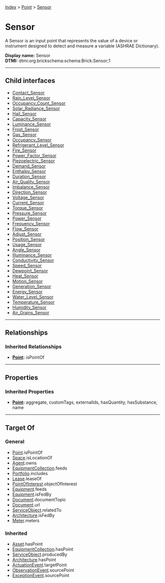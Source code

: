 [Index](../../index.md) > [Point](../Point.md) > [Sensor](#)
# Sensor

A Sensor is an input point that represents the value of a device or instrument designed to detect and measure a variable (ASHRAE Dictionary).


**Display name:** Sensor<br />
**DTMI:** dtmi:org:brickschema:schema:Brick:Sensor;1

---

## Child interfaces
* [Contact_Sensor](Contact_Sensor.md)
* [Rain_Level_Sensor](Rain_Level_Sensor.md)
* [Occupancy_Count_Sensor](Occupancy_Count_Sensor.md)
* [Solar_Radiance_Sensor](Solar_Radiance_Sensor.md)
* [Hail_Sensor](Hail_Sensor.md)
* [Capacity_Sensor](Capacity_Sensor.md)
* [Luminance_Sensor](Luminance_Sensor.md)
* [Frost_Sensor](Frost_Sensor.md)
* [Gas_Sensor](Gas_Sensor.md)
* [Occupancy_Sensor](Occupancy_Sensor.md)
* [Refrigerant_Level_Sensor](Refrigerant_Level_Sensor.md)
* [Fire_Sensor](Fire_Sensor.md)
* [Power_Factor_Sensor](Power_Factor_Sensor.md)
* [Piezoelectric_Sensor](Piezoelectric_Sensor.md)
* [Demand_Sensor](Demand_Sensor/Demand_Sensor.md)
* [Enthalpy_Sensor](Enthalpy_Sensor/Enthalpy_Sensor.md)
* [Duration_Sensor](Duration_Sensor/Duration_Sensor.md)
* [Air_Quality_Sensor](Air_Quality_Sensor/Air_Quality_Sensor.md)
* [Imbalance_Sensor](Imbalance_Sensor/Imbalance_Sensor.md)
* [Direction_Sensor](Direction_Sensor/Direction_Sensor.md)
* [Voltage_Sensor](Voltage_Sensor/Voltage_Sensor.md)
* [Current_Sensor](Current_Sensor/Current_Sensor.md)
* [Torque_Sensor](Torque_Sensor/Torque_Sensor.md)
* [Pressure_Sensor](Pressure_Sensor/Pressure_Sensor.md)
* [Power_Sensor](Power_Sensor/Power_Sensor.md)
* [Frequency_Sensor](Frequency_Sensor/Frequency_Sensor.md)
* [Flow_Sensor](Flow_Sensor/Flow_Sensor.md)
* [Adjust_Sensor](Adjust_Sensor/Adjust_Sensor.md)
* [Position_Sensor](Position_Sensor/Position_Sensor.md)
* [Usage_Sensor](Usage_Sensor/Usage_Sensor.md)
* [Angle_Sensor](Angle_Sensor/Angle_Sensor.md)
* [Illuminance_Sensor](Illuminance_Sensor/Illuminance_Sensor.md)
* [Conductivity_Sensor](Conductivity_Sensor/Conductivity_Sensor.md)
* [Speed_Sensor](Speed_Sensor/Speed_Sensor.md)
* [Dewpoint_Sensor](Dewpoint_Sensor/Dewpoint_Sensor.md)
* [Heat_Sensor](Heat_Sensor/Heat_Sensor.md)
* [Motion_Sensor](Motion_Sensor/Motion_Sensor.md)
* [Generation_Sensor](Generation_Sensor/Generation_Sensor.md)
* [Energy_Sensor](Energy_Sensor/Energy_Sensor.md)
* [Water_Level_Sensor](Water_Level_Sensor/Water_Level_Sensor.md)
* [Temperature_Sensor](Temperature_Sensor/Temperature_Sensor.md)
* [Humidity_Sensor](Humidity_Sensor/Humidity_Sensor.md)
* [Air_Grains_Sensor](Air_Grains_Sensor/Air_Grains_Sensor.md)

---

## Relationships

### Inherited Relationships
* **[Point](../Point.md):** isPointOf

---

## Properties

### Inherited Properties
* **[Point](../Point.md):** aggregate, customTags, externalIds, hasQuantity, hasSubstance, name

---

## Target Of
### General
* [Point](../Point.md).isPointOf
* [Space](../../Space/Space.md).isLocationOf
* [Agent](../../Agent/Agent.md).owns
* [EquipmentCollection](../../Collection/EquipmentCollection.md).feeds
* [Portfolio](../../Collection/Portfolio.md).includes
* [Lease](../../Event/Lease.md).leaseOf
* [PointOfInterest](../../Information/PointOfInterest.md).objectOfInterest
* [Equipment](../../Asset/Equipment/Equipment.md).feeds
* [Equipment](../../Asset/Equipment/Equipment.md).isFedBy
* [Document](../../Information/Document/Document.md).documentTopic
* [Document](../../Information/Document/Document.md).url
* [ServiceObject](../../Information/ServiceObject/ServiceObject.md).relatedTo
* [Architecture](../../Space/Architecture/Architecture.md).isFedBy
* [Meter](../../Asset/Equipment/Meter/Meter.md).meters
### Inherited
* [Asset](../../Asset/Asset.md).hasPoint
* [EquipmentCollection](../../Collection/EquipmentCollection.md).hasPoint
* [ServiceObject](../../Information/ServiceObject/ServiceObject.md).producedBy
* [Architecture](../../Space/Architecture/Architecture.md).hasPoint
* [ActuationEvent](../../Event/PointEvent/ActuationEvent.md).targetPoint
* [ObservationEvent](../../Event/PointEvent/ObservationEvent.md).sourcePoint
* [ExceptionEvent](../../Event/PointEvent/ExceptionEvent.md).sourcePoint

